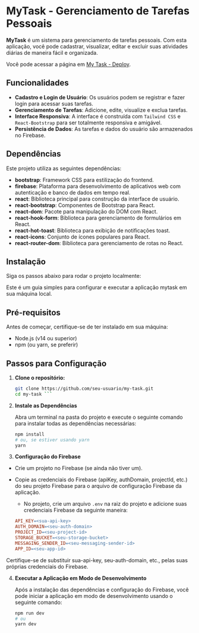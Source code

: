 # MyTask - Gerenciamento de Tarefas Pessoais

**MyTask** é um sistema para gerenciamento de tarefas pessoais. Com esta aplicação, você pode cadastrar, visualizar, editar e excluir suas atividades diárias de maneira fácil e organizada.

Você pode acessar a página em [My Task - Deploy](https://my-task2-2af62.web.app/).

## Funcionalidades

- **Cadastro e Login de Usuário**: Os usuários podem se registrar e fazer login para acessar suas tarefas.
- **Gerenciamento de Tarefas**: Adicione, edite, visualize e exclua tarefas.
- **Interface Responsiva**: A interface é construída com `Tailwind CSS` e `React-Bootstrap` para ser totalmente responsiva e amigável.
- **Persistência de Dados**: As tarefas e dados do usuário são armazenados no Firebase.

## Dependências

Este projeto utiliza as seguintes dependências:

- **bootstrap**: Framework CSS para estilização do frontend.
- **firebase**: Plataforma para desenvolvimento de aplicativos web com autenticação e banco de dados em tempo real.
- **react**: Biblioteca principal para construção da interface de usuário.
- **react-bootstrap**: Componentes de Bootstrap para React.
- **react-dom**: Pacote para manipulação do DOM com React.
- **react-hook-form**: Biblioteca para gerenciamento de formulários em React.
- **react-hot-toast**: Biblioteca para exibição de notificações toast.
- **react-icons**: Conjunto de ícones populares para React.
- **react-router-dom**: Biblioteca para gerenciamento de rotas no React.

## Instalação

Siga os passos abaixo para rodar o projeto localmente:

Este é um guia simples para configurar e executar a aplicação mytask em sua máquina local.

## Pré-requisitos
Antes de começar, certifique-se de ter instalado em sua máquina:

- Node.js (v14 ou superior)
- npm (ou yarn, se preferir)
  
## Passos para Configuração

1. **Clone o repositório:**

   ```bash
   git clone https://github.com/seu-usuario/my-task.git
   cd my-task ```

2. **Instale as Dependências**

   Abra um terminal na pasta do projeto e execute o seguinte comando para instalar todas as dependências necessárias:

   ```bash
   npm install
   # ou, se estiver usando yarn
   yarn

3. **Configuração do Firebase**

- Crie um projeto no Firebase (se ainda não tiver um).

- Copie as credenciais do Firebase (apiKey, authDomain, projectId, etc.) do seu projeto Firebase para o arquivo de configuração Firebase da aplicação.

   - No projeto, crie um arquivo `.env` na raiz do projeto e adicione suas credenciais Firebase da seguinte maneira:

   ```makefile
   API_KEY=<sua-api-key>
   AUTH_DOMAIN=<seu-auth-domain>
   PROJECT_ID=<seu-project-id>
   STORAGE_BUCKET=<seu-storage-bucket>
   MESSAGING_SENDER_ID=<seu-messaging-sender-id>
   APP_ID=<seu-app-id>


Certifique-se de substituir sua-api-key, seu-auth-domain, etc., pelas suas próprias credenciais do Firebase.

4. **Executar a Aplicação em Modo de Desenvolvimento**

   Após a instalação das dependências e configuração do Firebase, você pode iniciar a aplicação em modo de desenvolvimento usando o seguinte comando:

   ```bash
   npm run dev
   # ou
   yarn dev



